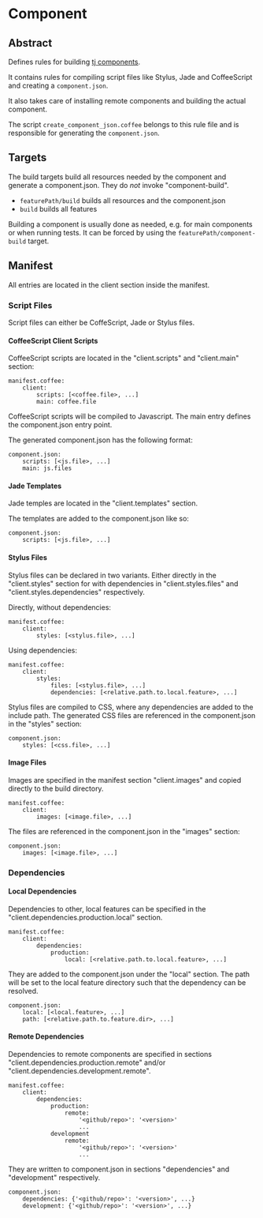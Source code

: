 # Component

## Abstract

Defines rules for building [tj components](http://component.io/).

It contains rules for compiling script files like Stylus, Jade and CoffeeScript
and creating a `component.json`.

It also takes care of installing remote components and building the actual
component.

The script `create_component_json.coffee` belongs to this rule file and is
responsible for generating the `component.json`.

## Targets

The build targets build all resources needed by the component and generate a
component.json. They do _not_ invoke "component-build".

- `featurePath/build` builds all resources and the component.json
- `build` builds all features

Building a component is usually done as needed, e.g. for main components or when
running tests. It can be forced by using the `featurePath/component-build`
target.

## Manifest

All entries are located in the client section inside the manifest.

### Script Files

Script files can either be CoffeScript, Jade or Stylus files.

#### CoffeeScript Client Scripts

CoffeeScript scripts are located in the "client.scripts" and "client.main" section:

    manifest.coffee:
        client:
            scripts: [<coffee.file>, ...]
            main: coffee.file

CoffeeScript scripts will be compiled to Javascript. The main entry defines the
component.json entry point.

The generated component.json has the following format:

    component.json:
        scripts: [<js.file>, ...]
        main: js.files


#### Jade Templates

Jade temples are located in the "client.templates" section.

The templates are added to the component.json like so:

    component.json:
        scripts: [<js.file>, ...]

#### Stylus Files

Stylus files can be declared in two variants. Either directly in the
"client.styles" section for with dependencies in "client.styles.files" and
"client.styles.dependencies" respectively.

Directly, without dependencies:

    manifest.coffee:
        client:
            styles: [<stylus.file>, ...]


Using dependencies:

    manifest.coffee:
        client:
            styles:
                files: [<stylus.file>, ...]
                dependencies: [<relative.path.to.local.feature>, ...]

Stylus files are compiled to CSS, where any dependencies are added to the
include path. The generated CSS files are referenced in the component.json in
the "styles" section:

    component.json:
        styles: [<css.file>, ...]


#### Image Files

Images are specified in the manifest section "client.images" and copied directly
to the build directory.

    manifest.coffee:
        client:
            images: [<image.file>, ...]

The files are referenced in the component.json in the "images" section:

    component.json:
        images: [<image.file>, ...]

### Dependencies

#### Local Dependencies

Dependencies to other, local features can be specified in the
"client.dependencies.production.local" section.

    manifest.coffee:
        client:
            dependencies:
                production:
                    local: [<relative.path.to.local.feature>, ...]

They are added to the component.json under the "local" section. The path will be
set to the local feature directory such that the dependency can be resolved.

    component.json:
        local: [<local.feature>, ...]
        path: [<relative.path.to.feature.dir>, ...]


#### Remote Dependencies

Dependencies to remote components are specified in sections
"client.dependencies.production.remote" and/or
"client.dependencies.development.remote".

    manifest.coffee:
        client:
            dependencies:
                production:
                    remote:
                        '<github/repo>': '<version>'
                        ...
                development
                    remote:
                        '<github/repo>': '<version>'
                        ...

They are written to component.json in sections "dependencies" and "development"
respectively.

    component.json:
        dependencies: {'<github/repo>': '<version>', ...}
        development: {'<github/repo>': '<version>', ...}
